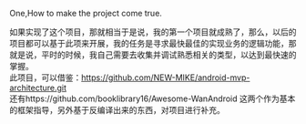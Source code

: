 One,How to make the project come true.    


如果实现了这个项目，那就相当于是说，我的第一个项目就成熟了，那么，以后的项目都可以基于此项来开展，我的任务是寻求最快最佳的实现业务的逻辑功能，那就是说，平时的时候，我自己需要去收集并调试熟悉相关的类型，以达到最快速的掌握。      
此项目，可以借鉴：https://github.com/NEW-MIKE/android-mvp-architecture.git      
还有https://github.com/booklibrary16/Awesome-WanAndroid  这两个作为基本的框架指导，另外基于反编译出来的东西，对项目进行补充。   
